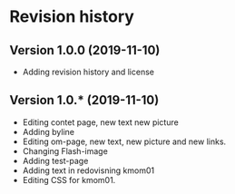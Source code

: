 Revision history
================================

Version 1.0.0 (2019-11-10)
---------------------------------

* Adding revision history and license

Version 1.0.* (2019-11-10)
-----------------------------------

* Editing contet page, new text new picture
* Adding byline
* Editing om-page, new text, new picture and new links.
* Changing Flash-image
* Adding test-page
* Adding text in redovisning kmom01
* Editing CSS for kmom01.
